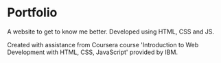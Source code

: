 # Portfolio

A website to get to know me better. Developed using HTML, CSS and JS.

Created with assistance from Coursera course 'Introduction to Web Development with HTML, CSS, JavaScript' provided by IBM.
